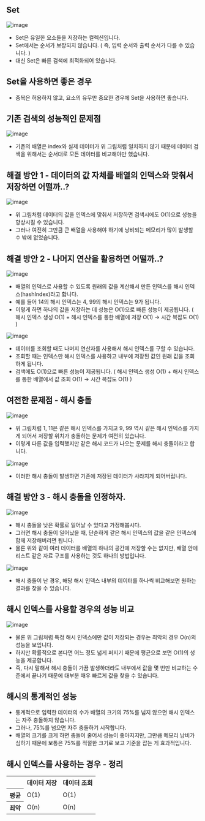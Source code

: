 Set
-----------------------------------
![image](https://github.com/user-attachments/assets/5f1996e2-9dc6-4d12-b3cd-94bbd62217da)

- Set은 유일한 요소들을 저장하는 컬렉션입니다.
- Set에서는 순서가 보장되지 않습니다. ( 즉, 입력 순서와 출력 순서가 다를 수 있습니다. )
- 대신 Set은 빠른 검색에 최적화되어 있습니다.

Set을 사용하면 좋은 경우
--------------------------------
- 중복은 허용하지 않고, 요소의 유무만 중요한 경우에 Set을 사용하면 좋습니다.

기존 검색의 성능적인 문제점
-------------------------------------------------------------
![image](https://github.com/user-attachments/assets/2ada9f33-0658-4c79-96d9-497239d7c1f8)

- 기존의 배열은 index와 실제 데이터가 위 그림처럼 일치하지 않기 때문에 데이터 검색을 위해서는 순서대로 모든 데이터를 비교해야만 했습니다.

해결 방안 1 - 데이터의 값 자체를 배열의 인덱스와 맞춰서 저장하면 어떨까..?
-------------------------------------------------------------------------
![image](https://github.com/user-attachments/assets/c5fe1a6f-7ff5-44cc-be6c-86a617090d8f)

- 위 그림처럼 데이터의 값을 인덱스에 맞춰서 저장하면 검색시에도 O(1)으로 성능을 향상시킬 수 있습니다.
- 그러나 여전히 그만큼 큰 배열을 사용해야 하기에 낭비되는 메모리가 많이 발생할 수 밖에 없었습니다.

해결 방안 2 - 나머지 연산을 활용하면 어떨까..?
--------------------------------------------------------------------------
![image](https://github.com/user-attachments/assets/1941efe0-324e-45ed-8a77-18dc1c7cf386)

- 배열의 인덱스로 사용할 수 있도록 원래의 값을 계산해서 만든 인덱스를 해시 인덱스(hashIndex)라고 합니다.
- 예를 들어 14의 해시 인덱스는 4, 99의 해시 인덱스는 9가 됩니다.
- 이렇게 하면 하나의 값을 저장하는 데 성능은 O(1)으로 빠른 성능이 제공됩니다. ( 해시 인덱스 생성 O(1) + 해시 인덱스를 통한 배열에 저장 O(1) -> 시간 복잡도 O(1) )

![image](https://github.com/user-attachments/assets/2f989a7b-3497-4c34-9914-773d191d142d)

- 데이터를 조회할 때도 나머지 연산자를 사용해서 해시 인덱스를 구할 수 있습니다.
- 조회할 때는 인덱스만 해시 인덱스를 사용하고 내부에 저장된 값인 원래 값을 조회하게 됩니다.
- 검색에도 O(1)으로 빠른 성능이 제공됩니다. ( 해시 인덱스 생성 O(1) + 해시 인덱스를 통한 배열에서 값 조회 O(1) -> 시간 복잡도 O(1) )

여전한 문제점 - 해시 충돌
---------------------------------------------------------
![image](https://github.com/user-attachments/assets/c0d6eacb-a14f-49a7-94bb-44c12ce5bc98)

- 위 그림처럼 1, 11은 같은 해시 인덱스를 가지고 9, 99 역시 같은 해시 인덱스를 가지게 되어서 저장할 위치가 충돌하는 문제가 여전히 있습니다.
- 이렇게 다른 값을 입력했지만 같은 해시 코드가 나오는 문제를 해시 충돌이라고 합니다.

![image](https://github.com/user-attachments/assets/3f6e5a22-04b8-4511-9709-97bfbab5f90f)

- 이러한 해시 충돌이 발생하면 기존에 저장된 데이터가 사라지게 되어버립니다.

해결 방안 3 - 해시 충돌을 인정하자.
---------------------------------------------------------
![image](https://github.com/user-attachments/assets/7ce13730-dc4f-4ef1-b72e-4f4a6c7d7837)

- 해시 충돌을 낮은 확률로 일어날 수 있다고 가정해봅시다.
- 그러면 해시 충돌이 일어났을 때, 단순하게 같은 해시 인덱스의 값을 같은 인덱스에 함께 저장해버리면 됩니다.
- 물론 위와 같이 여러 데이터를 배열의 하나의 공간에 저장할 수는 없지만, 배열 안에 리스트 같은 자료 구조를 사용하는 것도 하나의 방법입니다.

![image](https://github.com/user-attachments/assets/d716cee8-eeee-46a2-bb68-29f5384d2432)

- 해시 충돌이 난 경우, 해당 해시 인덱스 내부의 데이터를 하나씩 비교해보면 원하는 결과를 찾을 수 있습니다.

해시 인덱스를 사용할 경우의 성능 비교 
----------------------------------------------------
![image](https://github.com/user-attachments/assets/64dcd365-5897-4c21-9f86-a1b7f3e80fe2)

- 물론 위 그림처럼 특정 해시 인덱스에만 값이 저장되는 경우는 최악의 경우 O(n)의 성능을 보입니다.
- 하지만 확률적으로 본다면 어느 정도 넓게 퍼지기 때문에 평균으로 보면 O(1)의 성능을 제공합니다.
- 즉, 다시 말해서 해시 충돌이 가끔 발생하더라도 내부에서 값을 몇 번만 비교하는 수준에서 끝나기 때문에 대부분 매우 빠르게 값을 찾을 수 있습니다.

해시의 통계적인 성능
-----------------------------------------
- 통계적으로 입력한 데이터의 수가 배열의 크기의 75%를 넘지 않으면 해시 인덱스는 자주 충돌하지 않습니다.
- 그러나, 75%를 넘으면 자주 충돌하기 시작합니다.
- 배열의 크기를 크게 하면 충돌이 줄어서 성능이 좋아지지만, 그만큼 메모리 낭비가 심하기 때문에 보통은 75%를 적절한 크기로 보고 기준을 잡는 게 효과적입니다.

해시 인덱스를 사용하는 경우 - 정리
---------------------------------------------
<table>
  <tr>
    <th></th>
    <th>데이터 저장</th>
    <th>데이터 조회</th>
  </tr>
  <tr>
    <th>평균</th>
    <td>O(1)</td>
    <td>O(1)</td>
  </tr>
  <tr>
    <th>최악</th>
    <td>O(n)</td>
    <td>O(n)</td>
  </tr>
</table>
